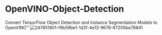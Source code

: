 # OpenVINO-Object-Detection
Convert TensorFlow Object Detection and Instance Segmentation Models to OpenVINO™
![247651801-f9b59be1-1d2f-4e13-9678-67205be78841](https://github.com/usamazafar63012/OpenVINO-Object-Detection/assets/81191361/bc8508a9-7776-458d-95f8-1cfc08a02022)
